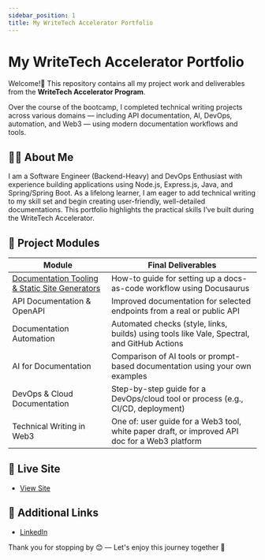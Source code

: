 ```yaml
---
sidebar_position: 1
title: My WriteTech Accelerator Portfolio
---
```


# My WriteTech Accelerator Portfolio

 Welcome!👋 This repository contains all my project work and deliverables from the **WriteTech Accelerator Program**.

Over the course of the bootcamp, I completed technical writing projects across various domains — including API documentation, AI, DevOps, automation, and Web3 — using modern documentation workflows and tools.

## 👩‍💻 About Me

I am a Software Engineer (Backend-Heavy) and DevOps Enthusiast with experience building applications using Node.js, Express.js, Java, and Spring/Spring Boot. As a lifelong learner, I am eager to add technical writing to my skill set and begin creating user-friendly, well-detailed documentations. This portfolio highlights the practical skills I’ve built during the WriteTech Accelerator.

## 📁 Project Modules

| Module | Final Deliverables |
|--------|---------------------|
| [Documentation Tooling & Static Site Generators](/docs/documentation-tooling/intro) | How-to guide for setting up a docs-as-code workflow using Docusaurus |
| API Documentation & OpenAPI |  Improved documentation for selected endpoints from a real or public API |
| Documentation Automation | Automated checks (style, links, builds) using tools like Vale, Spectral, and GitHub Actions |
| AI for Documentation | Comparison of AI tools or prompt-based documentation using your own examples |
| DevOps & Cloud Documentation | Step-by-step guide for a DevOps/cloud tool or process (e.g., CI/CD, deployment) |
| Technical Writing in Web3 | One of: user guide for a Web3 tool, white paper draft, or improved API doc for a Web3 platform |

## 🔗 Live Site

- [View Site](https://writetech-accelerator-portfolio-gra.vercel.app/)

## 🔗 Additional Links

- [LinkedIn](https://www.linkedin.com/in/tcheukounang-grace-6a5169124/)

Thank you for stopping by 😊 — Let's enjoy this journey together 🚀
